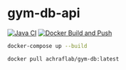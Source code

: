 # gym-db-api


[![Java CI](https://github.com/GravityDarkLab/gym-db-api/actions/workflows/java-ci.yml/badge.svg?branch=main&event=push)](https://github.com/GravityDarkLab/gym-db-api/actions/workflows/java-ci.yml)
[![Docker Build and Push](https://github.com/GravityDarkLab/gym-db-api/actions/workflows/docker-build-push.yml/badge.svg?branch=main&event=push)](https://github.com/GravityDarkLab/gym-db-api/actions/workflows/docker-build-push.yml)
```bash
docker-compose up --build
```
```bash
docker pull achraflab/gym-db:latest
```
